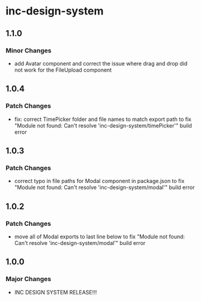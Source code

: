 # inc-design-system

## 1.1.0

### Minor Changes

- add Avatar component and correct the issue where drag and drop did not work for the FileUpload component

## 1.0.4

### Patch Changes

- fix: correct TimePicker folder and file names to match export path to fix "Module not found: Can't resolve 'inc-design-system/timePicker'" build error

## 1.0.3

### Patch Changes

- correct typo in file paths for Modal component in package.json to fix "Module not found: Can't resolve 'inc-design-system/modal'" build error

## 1.0.2

### Patch Changes

- move all of Modal exports to last line below to fix "Module not found: Can't resolve 'inc-design-system/modal'" build error

## 1.0.0

### Major Changes

- INC DESIGN SYSTEM RELEASE!!!
